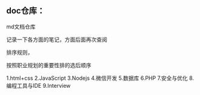 
## doc仓库：

md文档仓库

记录一下各方面的笔记，方面后面再次查阅



排序规则，

按照职业规划的重要性排的选后顺序

1.html+css
2.JavaScript
3.Nodejs
4.微信开发
5.数据库
6.PHP
7.安全与优化
8.编程工具与IDE
9.Interview
